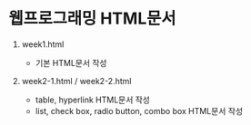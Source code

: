 # 웹프로그래밍 HTML문서

1. week1.html
    - 기본 HTML문서 작성


2. week2-1.html / week2-2.html
    - table, hyperlink HTML문서 작성
    - list, check box, radio button, combo box HTML문서 작성

